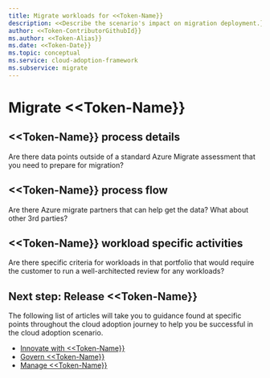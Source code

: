 ```yaml
---
title: Migrate workloads for <<Token-Name}}
description: <<Describe the scenario's impact on migration deployment.}}
author: <<Token-ContributorGithubId}}
ms.author: <<Token-Alias}}
ms.date: <<Token-Date}}
ms.topic: conceptual
ms.service: cloud-adoption-framework
ms.subservice: migrate
---
```


# Migrate <<Token-Name}}

<Establish a driving statement to shape migration of this technology platform>

## <<Token-Name}} process details

Are there data points outside of a standard Azure Migrate assessment that you need to prepare for migration?

## <<Token-Name}} process flow

Are there Azure migrate partners that can help get the data? What about other 3rd parties?

## <<Token-Name}} workload specific activities

Are there specific criteria for workloads in that portfolio that would require the customer to run a well-architected review for any workloads?

## Next step: Release <<Token-Name}}

The following list of articles will take you to guidance found at specific points throughout the cloud adoption journey to help you be successful in the cloud adoption scenario.

- [Innovate with <<Token-Name}}](./innovate.md)
- [Govern <<Token-Name}}](./govern.md)
- [Manage <<Token-Name}}](./manage.md)
